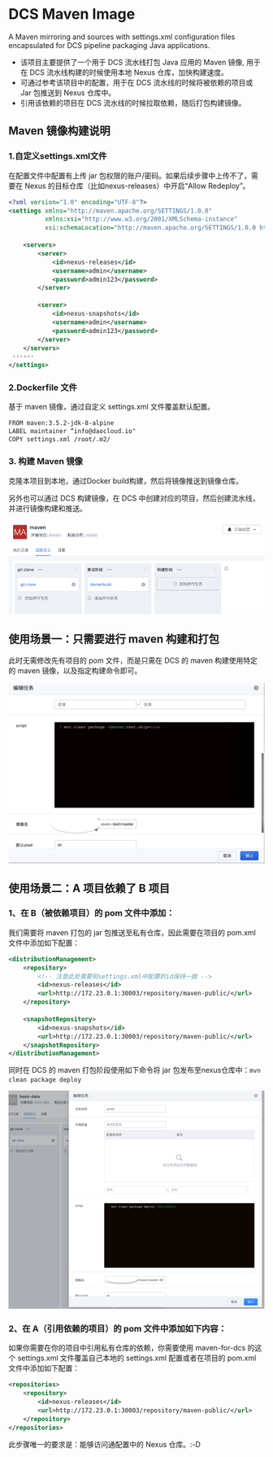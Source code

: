 # DCS Maven Image
A Maven mirroring and sources with settings.xml configuration files encapsulated for DCS pipeline packaging Java applications.

* 该项目主要提供了一个用于 DCS 流水线打包 Java 应用的 Maven 镜像, 用于在 DCS 流水线构建的时候使用本地 Nexus 仓库，加快构建速度。
* 可通过参考该项目中的配置，用于在 DCS 流水线的时候将被依赖的项目或 Jar 包推送到 Nexus 仓库中。
* 引用该依赖的项目在 DCS 流水线的时候拉取依赖，随后打包构建镜像。

## Maven 镜像构建说明
### 1.自定义settings.xml文件
在配置文件中配置有上传 jar 包权限的账户/密码。如果后续步骤中上传不了，需要在 Nexus 的目标仓库（比如nexus-releases）中开启“Allow Redeploy”。
```xml
<?xml version="1.0" encoding="UTF-8"?>
<settings xmlns="http://maven.apache.org/SETTINGS/1.0.0"
          xmlns:xsi="http://www.w3.org/2001/XMLSchema-instance"
          xsi:schemaLocation="http://maven.apache.org/SETTINGS/1.0.0 http://maven.apache.org/xsd/settings-1.0.0.xsd">
          
    <servers>
        <server>
            <id>nexus-releases</id>
            <username>admin</username>
            <password>admin123</password>
        </server>
                
        <server>
            <id>nexus-snapshots</id>
            <username>admin</username>
            <password>admin123</password>
        </server>
    </servers>
 ······
</settings> 
```

### 2.Dockerfile 文件
基于 maven 镜像，通过自定义 settings.xml 文件覆盖默认配置。

```shell
FROM maven:3.5.2-jdk-8-alpine
LABEL maintainer “info@daocloud.io"
COPY settings.xml /root/.m2/
```

### 3. 构建 Maven 镜像
克隆本项目到本地，通过Docker build构建，然后将镜像推送到镜像仓库。

另外也可以通过 DCS 构建镜像，在 DCS 中创建对应的项目，然后创建流水线，并进行镜像构建和推送。

![maven build](img/dcs_maven.png)


## 使用场景一：只需要进行 maven 构建和打包
此时无需修改先有项目的 pom 文件，而是只需在 DCS 的 maven 构建使用特定的 maven 镜像，以及指定构建命令即可。

![maven build](img/mvn_clean.jpg)

## 使用场景二：A 项目依赖了 B 项目
### 1、在 B（被依赖项目）的 pom 文件中添加：
我们需要将 maven 打包的 jar 包推送至私有仓库，因此需要在项目的 pom.xml 文件中添加如下配置：

```xml
<distributionManagement>
	<repository>
		<!-- 注意此处需要和settings.xml中配置的id保持一致 -->
		<id>nexus-releases</id>
		<url>http://172.23.0.1:30003/repository/maven-public/</url>
	</repository>
    
	<snapshotRepository>
		<id>nexus-snapshots</id>
		<url>http://172.23.0.1:30003/repository/maven-public/</url>
	</snapshotRepository>
</distributionManagement>
```

同时在 DCS 的 maven 打包阶段使用如下命令将 jar 包发布至nexus仓库中：`mvn clean package deploy`

![deploy](img/script.png)


### 2、在 A（引用依赖的项目）的 pom 文件中添加如下内容：
如果你需要在你的项目中引用私有仓库的依赖，你需要使用 maven-for-dcs 的这个 settings.xml 文件覆盖自己本地的 settings.xml 配置或者在项目的 pom.xml 文件中添加如下配置：

```xml
<repositories>
	<repository>
		<id>nexus-releases</id>
		<url>http://172.23.0.1:30003/repository/maven-public/</url>
	</repository>
</repositories>
```

此步骤唯一的要求是：能够访问通配置中的 Nexus 仓库。:-D
